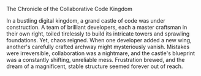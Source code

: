 The Chronicle of the Collaborative Code Kingdom

In a bustling digital kingdom, a grand castle of code was under construction. A team of brilliant developers, each a master craftsman in their own right, toiled tirelessly to build its intricate towers and sprawling foundations. Yet, chaos reigned. When one developer added a new wing, another's carefully crafted archway might mysteriously vanish. Mistakes were irreversible, collaboration was a nightmare, and the castle's blueprint was a constantly shifting, unreliable mess. Frustration brewed, and the dream of a magnificent, stable structure seemed forever out of reach.